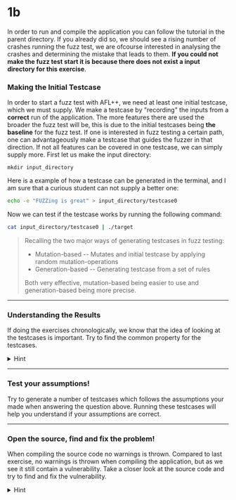 # 1b
In order to run and compile the application you can follow the tutorial in the parent directory. If you already did so, we should see a rising number of crashes running the fuzz test, we are ofcourse interested in analysing the crashes and determining the mistake that leads to them. **If you could not make the fuzz test start it is because there does not exist a input directory for this exercise**.

### Making the Initial Testcase
In order to start a fuzz test with AFL++, we need at least one initial testcase, which we must supply. We make a testcase by "recording" the inputs from a **correct** run of the application. The more features there are used the broader the fuzz test will be, this is due to the initial testcases being **the baseline** for the fuzz test. If one is interested in fuzz testing a certain path, one can advantageously make a testcase that guides the fuzzer in that direction. If not all features can be covered in one testcase, we can simply supply more. First let us make the input directory:
```shell
mkdir input_directory
```
Here is a example of how a testcase can be generated in the terminal, and I am sure that a curious student can not supply a better one:
```bash
echo -e "FUZZing is great" > input_directory/testcase0
```
Now we can test if the testcase works by running the following command:
```bash
cat input_directory/testcase0 | ./target
```
> Recalling the two major ways of generating testcases in fuzz testing:
> - Mutation-based -- Mutates and initial testcase by applying random mutation-operations
> - Generation-based -- Generating testcase from a set of rules
>
> Both very effective, mutation-based being easier to use and generation-based being more precise.

----------------------------------------------------------------

### Understanding the Results
If doing the exercises chronologically, we know that the idea of looking at the testcases is important. Try to find the common property for the testcases.

<details>
  <summary>Hint</summary>
The application seems to suffer the same problem as exercise/1/a.
</details>

----------------------------------------------------------------

### Test your assumptions!
Try to generate a number of testcases which follows the assumptions your made when answering the question above. Running these testcases will help you understand if your assumptions are correct.

----------------------------------------------------------------

### Open the source, find and fix the problem!
When compiling the source code no warnings is thrown. Compared to last exercise, no warnings is thrown when compiling the application, but as we see it still contain a vulnerability. Take a closer look at the source code and try to find and fix the vulnerability.

<details>
  <summary>Hint</summary>
The problem relies on the use of <code>scanf</code>, while <code>scanf</code> results in the insecure code here it can be used safely. If you are interested in learning the correct use of <code>scanf</code> use your favorite search engine.
</details>
